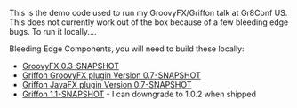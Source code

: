 This is the demo code used to run my GroovyFX/Griffon talk at Gr8Conf US.  This does not currently work out of the box because of a few bleeding edge bugs.  To run it locally....

Bleeding Edge Components, you will need to build these locally:
* [GroovyFX 0.3-SNAPSHOT](https://github.com/groovyfx-project/groovyfx)
* [Griffon GroovyFX plugin Version 0.7-SNAPSHOT](FIXME)
* [Griffon JavaFX plugin Version 0.7-SNAPSHOT](FIXME)
* [Griffon 1.1-SNAPSHOT](https://github.com/griffon/griffon/tree/1.1.x) - I can downgrade to 1.0.2 when shipped
